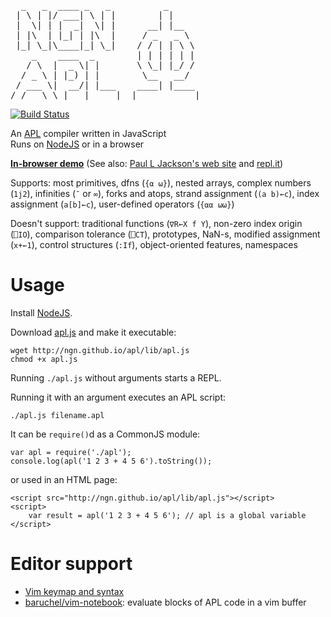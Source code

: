 <pre>
  _   _  ____ _   _          _
 | \ | |/ ___| \ | |        | |
 |  \| | |  _|  \| |      __| |__
 | |\  | |_| | |\  |     / _   _ \
 |_| \_|\____|_| \_|    / / | | \ \
    _    ____  _        | | | | | |
   / \  |  _ \| |       \ \_| |_/ /
  / _ \ | |_) | |        \__   __/
 / ___ \|  __/| |___    ____| |____
/_/   \_\_|   |_____|  |___________|
</pre>

[![Build Status](https://travis-ci.org/ngn/apl.png?branch=master)](https://travis-ci.org/ngn/apl)

An [APL](https://en.wikipedia.org/wiki/APL_%28programming_language%29) compiler written in JavaScript<br>
Runs on [NodeJS](http://nodejs.org/) or in a browser<br>

**[In-browser demo](http://ngn.github.com/apl/web/index.html)**
(See also: [Paul L Jackson's web site](https://plj541.github.io/APL.js/) and [repl.it](http://repl.it/languages/APL))

Supports: most primitives, dfns (`{⍺ ⍵}`), nested arrays, complex numbers
(`1j2`), infinities (`¯` or `∞`), forks and atops, strand assignment (`(a b)←c`), index
assignment (`a[b]←c`), user-defined operators (`{⍺⍺ ⍵⍵}`)

Doesn't support: traditional functions (`∇R←X f Y`), non-zero index origin
(`⎕IO`), comparison tolerance (`⎕CT`), prototypes, NaN-s, modified assignment
(`x+←1`), control structures (`:If`), object-oriented features, namespaces

# Usage

Install [NodeJS](http://nodejs.org/).

Download [apl.js](http://ngn.github.io/apl/lib/apl.js) and make it executable:

    wget http://ngn.github.io/apl/lib/apl.js
    chmod +x apl.js

Running `./apl.js` without arguments starts a REPL.

Running it with an argument executes an APL script:

    ./apl.js filename.apl

It can be `require()`d as a CommonJS module:

    var apl = require('./apl');
    console.log(apl('1 2 3 + 4 5 6').toString());

or used in an HTML page:

    <script src="http://ngn.github.io/apl/lib/apl.js"></script>
    <script>
        var result = apl('1 2 3 + 4 5 6'); // apl is a global variable
    </script>

# Editor support

* [Vim keymap and syntax](https://github.com/ngn/vim-apl)
* [baruchel/vim-notebook](https://github.com/baruchel/vim-notebook): evaluate blocks of APL code in a vim buffer
